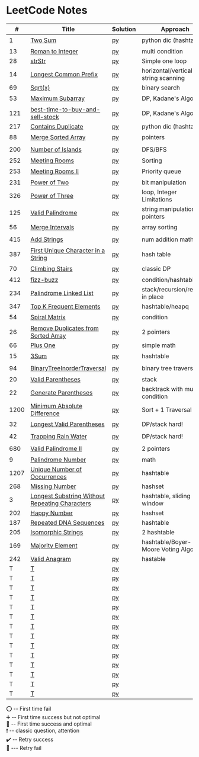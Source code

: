 # LeetCode Notes 


| #   | Title                                                                                                                           | Solution                                                      | Approach                               | Comments                                   |  
|-----|---------------------------------------------------------------------------------------------------------------------------------|---------------------------------------------------------------|----------------------------------------|--------------------------------------------|
| 1   | [Two Sum](https://leetcode.com/problems/two-sum/)                                                                               | [py](hashTable/TwoSum.md)                                     | python dic (hashtable)                 | :heavy_exclamation_mark:  :100:            |
| 13  | [Roman to Integer](https://leetcode.com/problems/roman-to-integer/)                                                             | [py](general/Roman.md)                                        | multi condition                        | :heavy_plus_sign:                          |
| 28  | [strStr](https://leetcode.com/problems/implement-strstr/)                                                                       | [py](general/strStr.md)                                       | Simple one loop                        | :100:                                      |
| 14  | [Longest Common Prefix](https://leetcode.com/problems/longest-common-prefix/)                                                   | [py](general/prefix.md)                                       | horizontal/vertical string scanning    | :100:                                      |
| 69  | [Sqrt(x)](https://leetcode.com/problems/sqrtx/)                                                                                 | [py](./math/sqrt.md)                                          | binary search                          | :heavy_plus_sign:                          |
| 53  | [Maximum Subarray](https://leetcode.com/problems/maximum-subarray/)                                                             | [py](dynamicProgramming/maximumSubarray.md)                   | DP, Kadane's Algorithm                 | :o:                                        |
| 121 | [best-time-to-buy-and-sell-stock](https://leetcode.com/problems/best-time-to-buy-and-sell-stock/)                               | [py](dynamicProgramming/stock.md)                             | DP, Kadane's Algorithm                 | :heavy_exclamation_mark:  :o:              |
| 217 | [Contains Duplicate](https://leetcode.com/problems/contains-duplicate/)                                                         | [py](general/containDuplicates.md)                            | python dic (hashtable)                 | :100:                                      |
| 88  | [Merge Sorted Array](https://leetcode.com/problems/merge-sorted-array/)                                                         | [py](pointers/MergeSortedArray.md)                            | pointers                               | :o:                                        |
| 200 | [Number of Islands](https://leetcode.com/problems/number-of-islands/)                                                           | [py](DFS-BFS/number-of-islands.md)                            | DFS/BFS                                | :o:                                        |
| 252 | [Meeting Rooms](https://leetcode.com/problems/meeting-rooms/)                                                                   | [py](array/MeetingRooms.md)                                   | Sorting                                | :100:                                      |
| 253 | [Meeting Rooms II](https://leetcode.com/problems/meeting-rooms-ii/)                                                             | [py](heap/MeetingRoomsII.md)                                  | Priority queue                         | :o:                                        |
| 231 | [Power of Two](https://leetcode.com/problems/power-of-two/)                                                                     | [py](BitManipulation/PowerofTwo.md)                           | bit manipulation                       | :heavy_plus_sign:                          |
| 326 | [Power of Three](https://leetcode.com/problems/power-of-three/)                                                                 | [py](BitManipulation/PowerofThree.md)                         | loop, Integer Limitations              | :heavy_plus_sign:                          |
| 125 | [Valid Palindrome](https://leetcode.com/problems/valid-palindrome/)                                                             | [py](string/ValidPalindrome.md)                               | string manipulation/ 2 pointers        | :100:                                      |
| 56  | [Merge Intervals](https://leetcode.com/problems/merge-intervals/)                                                               | [py](array/MergeIntervals.md)                                 | array sorting                          | :o:                                        |
| 415 | [Add Strings](https://leetcode.com/problems/add-strings/)                                                                       | [py](math/AddStrings.md)                                      | num addition math                      | :o:                                        |
| 387 | [First Unique Character in a String](https://leetcode.com/problems/first-unique-character-in-a-string/)                         | [py](hashTable/FirstUniqueCharInString.md)                    | hash table                             | :100:                                      |
| 70  | [Climbing Stairs](https://leetcode.com/problems/climbing-stairs/)                                                               | [py](dynamicProgramming/ClimbingStairs.md)                    | classic DP                             | :heavy_exclamation_mark: :heavy_plus_sign: |
| 412 | [fizz-buzz](https://leetcode.com/problems/fizz-buzz/)                                                                           | [py](general/fizz-buzz.md)                                    | condition/hashtable                    | :100:                                      |
| 234 | [Palindrome Linked List](https://leetcode.com/problems/palindrome-linked-list/)                                                 | [py](linkedList/PalindromeLinkedList.md)                      | stack/recursion/reverse in place       | :heavy_exclamation_mark: :heavy_plus_sign: |
| 347 | [Top K Frequent Elements](https://leetcode.com/problems/top-k-frequent-elements/)                                               | [py](hashTable/TopKElements.md)                               | hashtable/heapq                        | :heavy_plus_sign:                          |
| 54  | [Spiral Matrix](https://leetcode.com/problems/spiral-matrix/)                                                                   | [py](general/SpiralMatrix.md)                                 | condition                              | :o:                                        |
| 26  | [Remove Duplicates from Sorted Array](https://leetcode.com/problems/remove-duplicates-from-sorted-array/)                       | [py](pointers/remove-duplicates-from-sorted-array.md)         | 2 pointers                             | :100:                                      |
| 66  | [Plus One](https://leetcode.com/problems/plus-one/)                                                                             | [py](general/PlusOne.md)                                      | simple math                            | :100:                                      |
| 15  | [3Sum](https://leetcode.com/problems/3sum/)                                                                                     | [py](hashTable/3sum.md)                                       | hashtable                              | :o:                                        |
| 94  | [BinaryTreeInorderTraversal](https://leetcode.com/problems/binary-tree-inorder-traversal/)                                      | [py](BinaryTree/BinaryTreeInorderTraversal.md)                | binary tree traversal                  | :o:                                        |
| 20  | [Valid Parentheses](https://leetcode.com/problems/valid-parentheses/)                                                           | [py](stack/ValidParentheses.md)                               | stack                                  | :100:                                      |
| 22  | [Generate Parentheses](https://leetcode.com/problems/generate-parentheses/)                                                     | [py](backtrack/GenerateParentheses.md)                        | backtrack with multiple condition      | :o:                                        |
| 1200 | [Minimum Absolute Difference](https://leetcode.com/problems/minimum-absolute-difference/)                                       | [py](general/MinimumAbsoluteDifference.md)                    | Sort + 1 Traversal                     | :100:                                      |
| 32  | [Longest Valid Parentheses](https://leetcode.com/problems/longest-valid-parentheses/)                                           | [py](dynamicProgramming/LongestValidParentheses.md)           | DP/stack   hard!                       | :o:                                        |
| 42  | [Trapping Rain Water](https://leetcode.com/problems/trapping-rain-water/)                                                       | [py](stack/TrappingRainWater.md)                              | DP/stack   hard!                       | :o:                                        |
| 680 | [Valid Palindrome II](https://leetcode.com/problems/valid-palindrome-ii/)                                                       | [py](pointers/ValidPalindromeII.md)                           | 2 pointers                             | :o:                                        |
| 9   | [Palindrome Number](https://leetcode.com/problems/palindrome-number/)                                                           | [py](general/PalindromeNumber.md)                             | math                                   | :heavy_plus_sign:                          |
| 1207 | [Unique Number of Occurrences](https://leetcode.com/problems/unique-number-of-occurrences/)                                     | [py](hashTable/UniqueNumberOccurrences.md)                    | hashtable                              | :100:                                      |
| 268 | [Missing Number](https://leetcode.com/problems/missing-number/)                                                                 | [py](hashTable/MissingNumber.md)                              | hashset                                | :heavy_plus_sign:                          |
| 3   | [Longest Substring Without Repeating Characters](https://leetcode.com/problems/longest-substring-without-repeating-characters/) | [py](hashTable/LongestSubstringWithoutRepeatingCharacters.md) | hashtable, sliding window              | :o:                                        |
| 202 | [Happy Number](https://leetcode.com/problems/happy-number/)                                                                     | [py](hashTable/happy_number.md)                               | hashset                                | :100:                                      |
| 187 | [Repeated DNA Sequences](https://leetcode.com/problems/repeated-dna-sequences/)                                                 | [py](hashTable/RepeatedDNASequences.md)                       | hashtable                              | :100:                                      |
| 205 | [Isomorphic Strings](https://leetcode.com/problems/isomorphic-strings/)                                                         | [py](hashTable/IsomorphicStrings.md)                          | 2 hashtable                            | :100:                                      |
| 169 | [Majority Element](https://leetcode.com/problems/majority-element/)                                                             | [py](hashTable/MajorityElement.md)                            | hashtable/Boyer-Moore Voting Algorithm | :heavy_plus_sign:                          |
| 242 | [Valid Anagram](https://leetcode.com/problems/valid-anagram/)                                                                   | [py](hashTable/ValidAnagram.md)                               | hastable                               | :100:                                      |
| T   | [T]()                                                                                                                           | [py](hashTable/strStr.md)                                     |                                        |                                            |
| T   | [T]()                                                                                                                           | [py](hashTable/strStr.md)                                     |                                        |                                            |
| T   | [T]()                                                                                                                           | [py](hashTable/strStr.md)                                     |                                        |                                            |
| T   | [T]()                                                                                                                           | [py](hashTable/strStr.md)                                     |                                        |                                            |
| T   | [T]()                                                                                                                           | [py](hashTable/strStr.md)                                     |                                        |                                            |
| T   | [T]()                                                                                                                           | [py](hashTable/strStr.md)                                     |                                        |                                            |
| T   | [T]()                                                                                                                           | [py](hashTable/strStr.md)                                     |                                        |                                            |
| T   | [T]()                                                                                                                           | [py](hashTable/strStr.md)                                     |                                        |                                            |
| T   | [T]()                                                                                                                           | [py](hashTable/strStr.md)                                     |                                        |                                            |
| T   | [T]()                                                                                                                           | [py](hashTable/strStr.md)                                     |                                        |                                            |
| T   | [T]()                                                                                                                           | [py](hashTable/strStr.md)                                     |                                        |                                            |
| T   | [T]()                                                                                                                           | [py](hashTable/strStr.md)                                     |                                        |                                            |
| T   | [T]()                                                                                                                           | [py](hashTable/strStr.md)                                     |                                        |                                            |
| T   | [T]()                                                                                                                           | [py](hashTable/strStr.md)                                     |                                        |                                            |

:o: -- First time fail       
:heavy_plus_sign: -- First time success but not optimal     
:100: -- First time success and optimal    
:heavy_exclamation_mark: -- classic question, attention        
:heavy_check_mark: -- Retry success      
:small_red_triangle: --- Retry fail     

